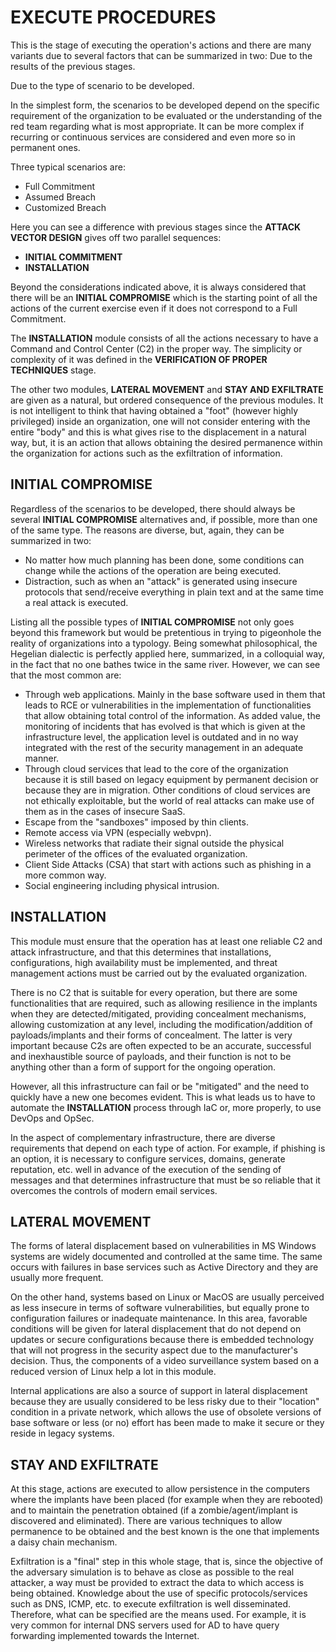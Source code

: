 # EXECUTE PROCEDURES

This is the stage of executing the operation's actions and there are many variants due to several factors that can be summarized in two:
Due to the results of the previous stages.

Due to the type of scenario to be developed.

In the simplest form, the scenarios to be developed depend on the specific requirement of the organization to be evaluated or the understanding of the red team regarding what is most appropriate. It can be more complex if recurring or continuous services are considered and even more so in permanent ones.

Three typical scenarios are:
- Full Commitment
- Assumed Breach
- Customized Breach
  
Here you can see a difference with previous stages since the **ATTACK VECTOR DESIGN** gives off two parallel sequences:
- **INITIAL COMMITMENT**
- **INSTALLATION**

Beyond the considerations indicated above, it is always considered that there will be an **INITIAL COMPROMISE** which is the starting point of all the actions of the current exercise even if it does not correspond to a Full Commitment.

The **INSTALLATION** module consists of all the actions necessary to have a Command and Control Center (C2) in the proper way. The simplicity or complexity of it was defined in the **VERIFICATION OF PROPER TECHNIQUES** stage.

The other two modules, **LATERAL MOVEMENT** and **STAY AND EXFILTRATE** are given as a natural, but ordered consequence of the previous modules.
It is not intelligent to think that having obtained a "foot" (however highly privileged) inside an organization, one will not consider entering with the entire "body" and this is what gives rise to the displacement in a natural way, but, it is an action that allows obtaining the desired permanence within the organization for actions such as the exfiltration of information.


## INITIAL COMPROMISE

Regardless of the scenarios to be developed, there should always be several **INITIAL COMPROMISE** alternatives and, if possible, more than one of the same type. The reasons are diverse, but, again, they can be summarized in two:
- No matter how much planning has been done, some conditions can change while the actions of the operation are being executed.
- Distraction, such as when an "attack" is generated using insecure protocols that send/receive everything in plain text and at the same time a real attack is executed.
  
Listing all the possible types of **INITIAL COMPROMISE** not only goes beyond this framework but would be pretentious in trying to pigeonhole the reality of organizations into a typology. Being somewhat philosophical, the Hegelian dialectic is perfectly applied here, summarized, in a colloquial way, in the fact that no one bathes twice in the same river. However, we can see that the most common are:
- Through web applications. Mainly in the base software used in them that leads to RCE or vulnerabilities in the implementation of functionalities that allow obtaining total control of the information. As added value, the monitoring of incidents that has evolved is that which is given at the infrastructure level, the application level is outdated and in no way integrated with the rest of the security management in an adequate manner.
- Through cloud services that lead to the core of the organization because it is still based on legacy equipment by permanent decision or because they are in migration. Other conditions of cloud services are not ethically exploitable, but the world of real attacks can make use of them as in the cases of insecure SaaS.
- Escape from the "sandboxes" imposed by thin clients.
- Remote access via VPN (especially webvpn).
- Wireless networks that radiate their signal outside the physical perimeter of the offices of the evaluated organization.
- Client Side Attacks (CSA) that start with actions such as phishing in a more common way.
- Social engineering including physical intrusion.

## INSTALLATION

This module must ensure that the operation has at least one reliable C2 and attack infrastructure, and that this determines that installations, configurations, high availability must be implemented, and threat management actions must be carried out by the evaluated organization.

There is no C2 that is suitable for every operation, but there are some functionalities that are required, such as allowing resilience in the implants when they are detected/mitigated, providing concealment mechanisms, allowing customization at any level, including the modification/addition of payloads/implants and their forms of concealment. The latter is very important because C2s are often expected to be an accurate, successful and inexhaustible source of payloads, and their function is not to be anything other than a form of support for the ongoing operation.

However, all this infrastructure can fail or be "mitigated" and the need to quickly have a new one becomes evident. This is what leads us to have to automate the **INSTALLATION** process through IaC or, more properly, to use DevOps and OpSec.

In the aspect of complementary infrastructure, there are diverse requirements that depend on each type of action. For example, if phishing is an option, it is necessary to configure services, domains, generate reputation, etc. well in advance of the execution of the sending of messages and that determines infrastructure that must be so reliable that it overcomes the controls of modern email services.

## LATERAL MOVEMENT

The forms of lateral displacement based on vulnerabilities in MS Windows systems are widely documented and controlled at the same time. The same occurs with failures in base services such as Active Directory and they are usually more frequent.

On the other hand, systems based on Linux or MacOS are usually perceived as less insecure in terms of software vulnerabilities, but equally prone to configuration failures or inadequate maintenance. In this area, favorable conditions will be given for lateral displacement that do not depend on updates or secure configurations because there is embedded technology that will not progress in the security aspect due to the manufacturer's decision. Thus, the components of a video surveillance system based on a reduced version of Linux help a lot in this module.

Internal applications are also a source of support in lateral displacement because they are usually considered to be less risky due to their "location" condition in a private network, which allows the use of obsolete versions of base software or less (or no) effort has been made to make it secure or they reside in legacy systems.


## STAY AND EXFILTRATE

At this stage, actions are executed to allow persistence in the computers where the implants have been placed (for example when they are rebooted) and to maintain the penetration obtained (if a zombie/agent/implant is discovered and eliminated). There are various techniques to allow permanence to be obtained and the best known is the one that implements a daisy chain mechanism.

Exfiltration is a "final" step in this whole stage, that is, since the objective of the adversary simulation is to behave as close as possible to the real attacker, a way must be provided to extract the data to which access is being obtained. Knowledge about the use of specific protocols/services such as DNS, ICMP, etc. to execute exfiltration is well disseminated. Therefore, what can be specified are the means used. For example, it is very common for internal DNS servers used for AD to have query forwarding implemented towards the Internet.
